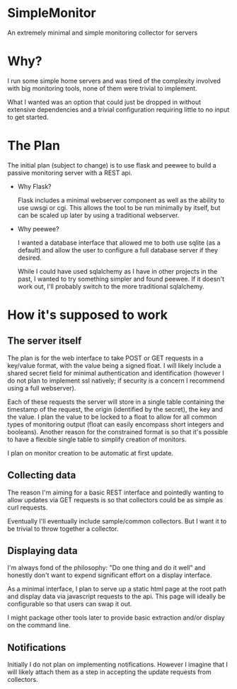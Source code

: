 # SimpleMonitor
An extremely minimal and simple monitoring collector for servers

# Why?

I run some simple home servers and was tired of the complexity involved with big 
monitoring tools, none of them were trivial to implement.

What I wanted was an option that could just be dropped in without extensive 
dependencies and a trivial configuration requiring little to no input to get 
started.

# The Plan

The initial plan (subject to change) is to use flask and peewee to build a 
passive monitoring server with a REST api.

* Why Flask?

  Flask includes a minimal webserver component as well as the ability to use 
  uwsgi or cgi. This allows the tool to be run minimally by itself, but can be 
  scaled up later by using a traditional webserver.

* Why peewee?

  I wanted a database interface that allowed me to both use sqlite (as a 
  default) and allow the user to configure a full database server if they 
  desired.

  While I could have used sqlalchemy as I have in other projects in the past, I 
  wanted to try something simpler and found peewee. If it doesn't work out, 
  I'll probably switch to the more traditional sqlalchemy.

# How it's supposed to work

## The server itself

The plan is for the web interface to take POST or GET requests in a key/value 
format, with the value being a signed float. I will likely include a shared secret
field for minimal authentication and identification (however I do not plan to 
implement ssl natively; if security is a concern I recommend using a full
webserver).

Each of these requests the server will store in a single table containing the
timestamp of the request, the origin (identified by the secret), the key and 
the value. I plan the value to be locked to a float to allow for all common 
types of monitoring output (float can easily encompass short integers and 
booleans). Another reason for the constrained format is so that it's possible
to have a flexible single table to simplify creation of monitors.

I plan on monitor creation to be automatic at first update.

## Collecting data

The reason I'm aiming for a basic REST interface and pointedly wanting to allow
updates via GET requests is so that collectors could be as simple as curl 
requests.

Eventually I'll eventually include sample/common collectors. But I want it to 
be trivial to throw together a collector.

## Displaying data

I'm always fond of the philosophy: "Do one thing and do it well" and honestly 
don't want to expend significant effort on a display interface.

As a minimal interface, I plan to serve up a static html page at the root path 
and display data via javascript requests to the api. This page will ideally be
configurable so that users can swap it out.

I might package other tools later to provide basic extraction and/or display on
the command line.

## Notifications

Initially I do not plan on implementing notifications. However I imagine that I
will likely attach them as a step in accepting the update requests from 
collectors.
